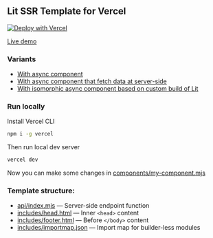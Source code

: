 ## Lit SSR Template for Vercel

[![Deploy with Vercel](https://vercel.com/button)](https://vercel.com/new/clone?repository-url=https%3A%2F%2Fgithub.com%2FPonomareVlad%2Flit-ssr-vercel&project-name=lit-ssr&repo-name=lit-ssr-vercel)

[Live demo](https://lit-ssr-template.vercel.app)

### Variants

- [With async component](https://github.com/PonomareVlad/lit-ssr-vercel/tree/async)
- [With async component that fetch data at server-side](https://github.com/PonomareVlad/lit-ssr-vercel/tree/async-preload)
- [With isomorphic async component based on custom build of Lit](https://github.com/PonomareVlad/lit-ssr-vercel/tree/async-pause)

### Run locally

Install Vercel CLI

```bash
npm i -g vercel
```

Then run local dev server

```bash
vercel dev
```

Now you can make some changes in [components/my-component.mjs](components/my-component.mjs)

### Template structure:

- [api/index.mjs](api/index.mjs) — Server-side endpoint function
- [includes/head.html](includes/head.html) — Inner `<head>` content
- [includes/footer.html](includes/footer.html) — Before `</body>` content
- [includes/importmap.json](includes/importmap.json) — Import map for builder-less modules
